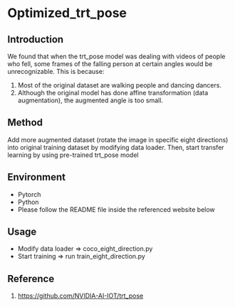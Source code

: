 # Optimized_trt_pose
## Introduction
We found that when the trt_pose model was dealing with videos of people who fell, some frames of the falling person at certain angles would be unrecognizable. This is because:
1. Most of the original dataset are walking people and dancing dancers.
2. Although the original model has done affine transformation (data augmentation), the augmented angle is too small.
 
## Method
Add more augmented dataset (rotate the image in specific eight directions) into original training dataset by modifying data loader.
Then, start transfer learning by using pre-trained trt_pose model

## Environment
- Pytorch
- Python
- Please follow the README file inside the referenced website below

## Usage
- Modify data loader => coco_eight_direction.py
- Start training => run train_eight_direction.py

## Reference
1. https://github.com/NVIDIA-AI-IOT/trt_pose

